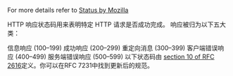 For more details refer to [Status by Mozilla](https://developer.mozilla.org/zh-CN/docs/Web/HTTP/Reference/Status)

HTTP 响应状态码用来表明特定 HTTP 请求是否成功完成。 响应被归为以下五大类：

信息响应 (100–199)
成功响应 (200–299)
重定向消息 (300–399)
客户端错误响应 (400–499)
服务端错误响应 (500–599)
以下状态码由 [section 10 of RFC 2616](https://www.rfc-editor.org/rfc/rfc2616)定义。你可以在RFC 7231中找到更新后的规范。
